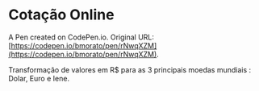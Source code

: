 # Cotação Online

A Pen created on CodePen.io. Original URL: [https://codepen.io/bmorato/pen/rNwqXZM](https://codepen.io/bmorato/pen/rNwqXZM).

Transformação de valores em R$ para as 3 principais moedas mundiais : Dolar, Euro e Iene. 
